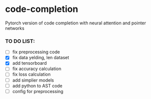 # code-completion
Pytorch version of code completion with neural attention and pointer networks


### TO DO LIST:
- [ ] fix preprocessing code
- [x] fix data yelding, len dataset
- [x] add tensorboard
- [ ] fix accuracy calculation
- [ ] fix loss calculation
- [ ] add simplier models
- [ ] add python to AST code
- [ ] config for preprocessing
